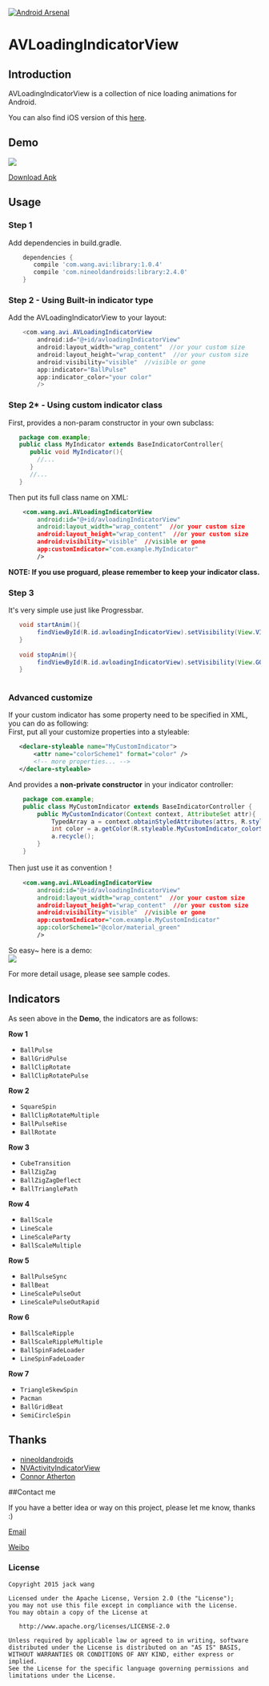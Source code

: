 [![Android Arsenal](https://img.shields.io/badge/Android%20Arsenal-AVLoadingIndicatorView-green.svg?style=flat)](https://android-arsenal.com/details/1/2686)

AVLoadingIndicatorView
===================

## Introduction
AVLoadingIndicatorView is a collection of nice loading animations for Android.

You can also find iOS version of this [here](https://github.com/ninjaprox/NVActivityIndicatorView).

## Demo
![](https://github.com/81813780/AVLoadingIndicatorView/blob/master/Demo2.gif)

[Download Apk](https://github.com/81813780/AVLoadingIndicatorView/releases/download/1.0.1/app-debug.apk)

## Usage

### Step 1

Add dependencies in build.gradle.
```groovy
    dependencies {
       compile 'com.wang.avi:library:1.0.4'
       compile 'com.nineoldandroids:library:2.4.0'
    }
```

### Step 2 - Using Built-in indicator type

Add the AVLoadingIndicatorView to your layout:
```java
    <com.wang.avi.AVLoadingIndicatorView
        android:id="@+id/avloadingIndicatorView"
        android:layout_width="wrap_content"  //or your custom size
        android:layout_height="wrap_content"  //or your custom size
        android:visibility="visible"  //visible or gone
        app:indicator="BallPulse"
        app:indicator_color="your color"
        />
```

### Step 2* - Using custom indicator class
First, provides a non-param constructor in your own subclass:  
```java
   package com.example;
   public class MyIndicator extends BaseIndicatorController{
      public void MyIndicator(){
        //...
      }
      //...
   }
```
Then put its full class name on XML:  
```XML
    <com.wang.avi.AVLoadingIndicatorView
        android:id="@+id/avloadingIndicatorView"
        android:layout_width="wrap_content"  //or your custom size
        android:layout_height="wrap_content"  //or your custom size
        android:visibility="visible"  //visible or gone
        app:customIndicator="com.example.MyIndicator"
        />
```
**NOTE: If you use proguard, please remember to keep your indicator class.**

### Step 3

It's very simple use just like Progressbar.
```java
   void startAnim(){
        findViewById(R.id.avloadingIndicatorView).setVisibility(View.VISIBLE);
   }
   
   void stopAnim(){
        findViewById(R.id.avloadingIndicatorView).setVisibility(View.GONE);
   }
   
```

### Advanced customize
If your custom indicator has some property need to be specified in XML, you can do as following:  
First, put all your customize properties into a styleable:  
```XML
   <declare-styleable name="MyCustomIndicator">
       <attr name="colorScheme1" format="color" />
       <!-- more properties... -->
   </declare-styleable>
```

And provides a **non-private constructor** in your indicator controller:  
```java
    package com.example;
    public class MyCustomIndicator extends BaseIndicatorController {
        public MyCustomIndicator(Context context, AttributeSet attr){
            TypedArray a = context.obtainStyledAttributes(attrs, R.styleable.MyCustomIndicator);
            int color = a.getColor(R.styleable.MyCustomIndicator_colorScheme1, -1);
            a.recycle();
        }
    }
```

Then just use it as convention！  
```XML
    <com.wang.avi.AVLoadingIndicatorView
        android:id="@+id/avloadingIndicatorView"
        android:layout_width="wrap_content"  //or your custom size
        android:layout_height="wrap_content"  //or your custom size
        android:visibility="visible"  //visible or gone
        app:customIndicator="com.example.MyCustomIndicator"
        app:colorScheme1="@color/material_green"
        />
```

So easy~ here is a demo:  
![](https://github.com/Muyangmin/AVLoadingIndicatorView/blob/master/DemoCustom.gif)

For more detail usage, please see sample codes.

## Indicators

As seen above in the **Demo**, the indicators are as follows:

**Row 1**
 * `BallPulse`
 * `BallGridPulse`
 * `BallClipRotate`
 * `BallClipRotatePulse`

**Row 2**
 * `SquareSpin`
 * `BallClipRotateMultiple`
 * `BallPulseRise`
 * `BallRotate`

**Row 3**
 * `CubeTransition`
 * `BallZigZag`
 * `BallZigZagDeflect`
 * `BallTrianglePath`

**Row 4**
 * `BallScale`
 * `LineScale`
 * `LineScaleParty`
 * `BallScaleMultiple`

**Row 5**
 * `BallPulseSync`
 * `BallBeat`
 * `LineScalePulseOut`
 * `LineScalePulseOutRapid`

**Row 6**
 * `BallScaleRipple`
 * `BallScaleRippleMultiple`
 * `BallSpinFadeLoader`
 * `LineSpinFadeLoader`

**Row 7**
 * `TriangleSkewSpin`
 * `Pacman`
 * `BallGridBeat`
 * `SemiCircleSpin`

## Thanks
- [nineoldandroids](https://github.com/JakeWharton/NineOldAndroids)
- [NVActivityIndicatorView](https://github.com/ninjaprox/NVActivityIndicatorView)
- [Connor Atherton](https://github.com/ConnorAtherton)

##Contact me

 If you have a better idea or way on this project, please let me know, thanks :)

[Email](mailto:81813780@qq.com)

[Weibo](http://weibo.com/601265161)




### License
```
Copyright 2015 jack wang

Licensed under the Apache License, Version 2.0 (the "License");
you may not use this file except in compliance with the License.
You may obtain a copy of the License at

   http://www.apache.org/licenses/LICENSE-2.0

Unless required by applicable law or agreed to in writing, software
distributed under the License is distributed on an "AS IS" BASIS,
WITHOUT WARRANTIES OR CONDITIONS OF ANY KIND, either express or implied.
See the License for the specific language governing permissions and
limitations under the License.
```

